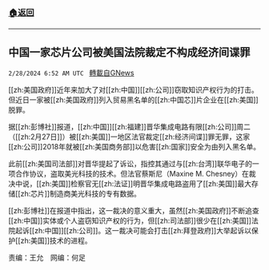 ###  [:house:返回](README.md)
---


## 中国一家芯片公司被美国法院裁定不构成经济间谍罪
`2/28/2024 6:52 AM UTC ` [轉載自GNews](https://gnews.org/articles/2350181)

[[zh:美国政府]]近年来加大了对[[zh:中国]][[zh:公司]]窃取知识产权行为的打击。但近日一家被[[zh:美国政府]]列入贸易黑名单的[[zh:中国芯]]片企业在[[zh:美国]]脱罪。

据[[zh:彭博社]]报道，[[zh:中国]][[zh:福建]]晋华集成电路有限[[zh:公司]]周二（[[zh:2月27日]]）被[[zh:美国]]一地区法官裁定[[zh:经济间谍]]罪无罪，这家[[zh:公司]]2018年就被[[zh:美国商务部]]以危害[[zh:国家]]安全为由列入黑名单。

此前[[zh:美国司法部]]对晋华提起了诉讼，指控其通过与[[zh:台湾]]联华电子的一项合作协议，盗取美光科技的技术。但法官蔡斯尼（Maxine M. Chesney）在裁决中说，[[zh:美国]]检察官无[[zh:法证]]明晋华集成电路盗用了[[zh:美国]]最大存储[[zh:芯片]]制造商美光科技的专有数据。

[[zh:彭博社]]在报道中指出，这一裁决的意义重大，虽然[[zh:美国政府]]不断追查[[zh:中国]]实体或个人盗窃知识产权的行为，但[[zh:司法部]]很少在[[zh:美国]]法院起诉[[zh:中国]][[zh:公司]]。这一裁决可能会打击[[zh:拜登政府]]大举起诉以保护[[zh:美国]]技术的进程。

责编：王允　网编：何足
